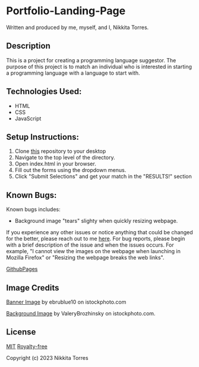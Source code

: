 # Portfolio-Landing-Page

Written and produced by me, myself, and I, Nikkita Torres.

## Description

This is a project for creating a programming language suggestor. The purpose of this project is to match an individual who is interested in starting a programming language with a language to start with.

## Technologies Used:

* HTML
* CSS
* JavaScript

## Setup Instructions:

1. Clone [this](https://github.com/NikkitaTorres/Language-Suggestor.git) repository to your desktop
2. Navigate to the top level of the directory.
3. Open index.html in your browser.
4. Fill out the forms using the dropdown menus.
5. Click "Submit Selections" and get your match in the "RESULTS!" section

## Known Bugs:

Known bugs includes: 

* Background image "tears" slighty when quickly resizing webpage.

If you experience any other issues or notice anything that could be changed for the better, please reach out to me [here](nikkitatorres@yahoo.com). For bug reports, please begin with a brief description of the issue and when the issues occurs. For example, "I cannot view the images on the webpage when launching in Mozilla Firefox" or "Resizing the webpage breaks the web links".

[GithubPages](https://nikkitatorres.github.io/Language-Suggestor/)

## Image Credits

[Banner Image](https://www.istockphoto.com/photo/abstract-futuristic-binary-background-for-hackathon-and-other-digital-events-gm1541470416-525793658) by ebrublue10 on istockphoto.com

[Background Image](https://www.istockphoto.com/vector/abstract-futuristic-cyberspace-with-binary-code-matrix-background-with-digits-well-gm865457032-143700189?phrase=hacker+background&searchscope=image%2Cfilm) by ValeryBrozhinsky on istockphoto.com.

## License

[MIT](https://en.wikipedia.org/wiki/MIT_License)
[Royalty-free](https://en.wikipedia.org/wiki/Royalty-free)

Copyright (c) 2023 Nikkita Torres